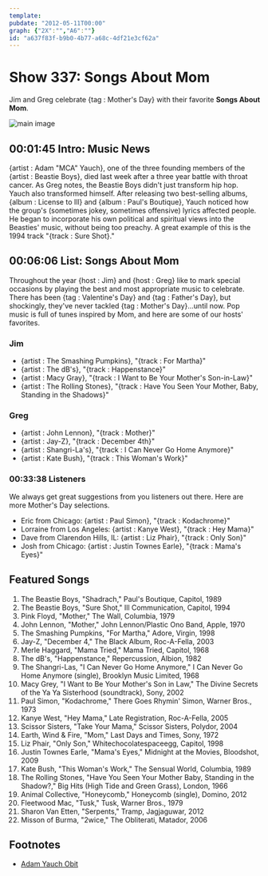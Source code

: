 ```yaml
---
template: 
pubdate: "2012-05-11T00:00"
graph: {"2X":"","A6":""}
id: "a637f83f-b9b0-4b77-a68c-4df21e3cf62a"
---
```






# Show 337: Songs About Mom

Jim and Greg celebrate {tag : Mother's Day} with their favorite **Songs About Mom**.

![main image](https://static.soundopinions.org/images/2012/songsformom.jpg)



## 00:01:45 Intro: Music News

{artist : Adam  "MCA"  Yauch}, one of the three founding members of the {artist : Beastie Boys}, died last week after a three year battle with throat cancer. As Greg notes, the Beastie Boys didn't just transform hip hop. Yauch also transformed himself. After releasing two best-selling albums, {album : License to Ill} and {album : Paul's Boutique}, Yauch noticed how the group's (sometimes jokey, sometimes offensive) lyrics affected people. He began to incorporate his own political and spiritual views into the Beasties' music, without being too preachy. A great example of this is the 1994 track "{track : Sure Shot}."



## 00:06:06 List: Songs About Mom

Throughout the year {host : Jim} and {host : Greg} like to mark special occasions by playing the best and most appropriate music to celebrate. There has been {tag : Valentine's Day} and {tag : Father's Day}, but shockingly, they've never tackled {tag : Mother's Day}...until now. Pop music is full of tunes inspired by Mom, and here are some of our hosts' favorites.


### Jim

- {artist : The Smashing Pumpkins}, "{track : For Martha}"
- {artist : The dB's}, "{track : Happenstance}"
- {artist : Macy Gray}, "{track : I Want to Be Your Mother's Son-in-Law}"
- {artist : The Rolling Stones}, "{track : Have You Seen Your Mother, Baby, Standing in the Shadows}"


### Greg

- {artist : John Lennon}, "{track : Mother}"
- {artist : Jay-Z}, "{track : December 4th}"
- {artist : Shangri-La's}, "{track : I Can Never Go Home Anymore}"
- {artist : Kate Bush}, "{track : This Woman's Work}"


### 00:33:38 Listeners

We always get great suggestions from you listeners out there. Here are more Mother's Day selections.

- Eric from Chicago: {artist : Paul Simon}, "{track : Kodachrome}"
- Lorraine from Los Angeles: {artist : Kanye West}, "{track : Hey Mama}"
- Dave from Clarendon Hills, IL: {artist : Liz Phair}, "{track : Only Son}"
- Josh from Chicago: {artist : Justin Townes Earle}, "{track : Mama's Eyes}"



## Featured Songs

1. The Beastie Boys, "Shadrach," Paul's Boutique, Capitol, 1989
2. The Beastie Boys, "Sure Shot," Ill Communication, Capitol, 1994
3. Pink Floyd, "Mother," The Wall, Columbia, 1979
4. John Lennon, "Mother," John Lennon/Plastic Ono Band, Apple, 1970
5. The Smashing Pumpkins, "For Martha," Adore, Virgin, 1998
6. Jay-Z, "December 4," The Black Album, Roc-A-Fella, 2003
7. Merle Haggard, "Mama Tried," Mama Tried, Capitol, 1968
8. The dB's, "Happenstance," Repercussion, Albion, 1982
9. The Shangri-Las, "I Can Never Go Home Anymore," I Can Never Go Home Anymore (single), Brooklyn Music Limited, 1968
10. Macy Grey, "I Want to Be Your Mother's Son in Law," The Divine Secrets of the Ya Ya Sisterhood (soundtrack), Sony, 2002
11. Paul Simon, "Kodachrome," There Goes Rhymin' Simon, Warner Bros., 1973
12. Kanye West, "Hey Mama," Late Registration, Roc-A-Fella, 2005
13. Scissor Sisters, "Take Your Mama," Scissor Sisters, Polydor, 2004
14. Earth, Wind & Fire, "Mom," Last Days and Times, Sony, 1972
15. Liz Phair, "Only Son," Whitechocolatespaceegg, Capitol, 1998
16. Justin Townes Earle, "Mama's Eyes," Midnight at the Movies, Bloodshot, 2009
17. Kate Bush, "This Woman's Work," The Sensual World, Columbia, 1989
18. The Rolling Stones, "Have You Seen Your Mother Baby, Standing in the Shadow?," Big Hits (High Tide and Green Grass), London, 1966
19. Animal Collective, "Honeycomb," Honeycomb (single), Domino, 2012
20. Fleetwood Mac, "Tusk," Tusk, Warner Bros., 1979
21. Sharon Van Etten, "Serpents," Tramp, Jagjaguwar, 2012
22. Misson of Burma, "2wice," The Obliterati, Matador, 2006



## Footnotes

- [Adam Yauch Obit](http://www.nytimes.com/2012/05/05/arts/music/adam-yauch-a-founder-of-the-beastie-boys-dies-at-47.html?_r=0)